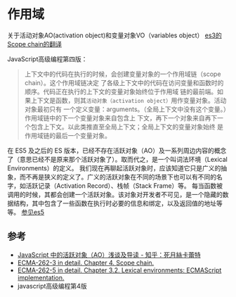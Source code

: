 # 作用域
关于活动对象AO(activation object)和变量对象VO（variables object）
[es3的Scope chain的翻译](https://www.cnblogs.com/ruoyin/p/9034294.html)

JavaScript高级编程第四版：

> 上下文中的代码在执行的时候，会创建变量对象的一个作用域链（scope chain）。这个作用域链决定
了各级上下文中的代码在访问变量和函数时的顺序。代码正在执行的上下文的变量对象始终位于作用域
链的最前端。如果上下文是函数，则其`活动对象（activation object）`用作变量对象。活动对象最初只有
一个定义变量：arguments。（全局上下文中没有这个变量。）作用域链中的下一个变量对象来自包含上
下文，再下一个对象来自再下一个包含上下文。以此类推直至全局上下文；全局上下文的变量对象始终
是作用域链的最后一个变量对象。


在 ES5 及之后的 ES 版本，已经不存在活跃对象（AO）及一系列周边内容的概念了（意思已经不是原来那个活跃对象了）。取而代之，是一个叫词法环境（Lexical Environments）的定义。
我们现在再聊起活跃对象时，应该知道它只是广义的抽象，而不再是狭义的定义了。广义的活跃对象在不同的场景下也可以有不同的名字，如活跃记录（Activation Record）、栈帧（Stack Frame）等。
每当函数被调用的时候，其都会创建一个活跃对象。该对象对开发者不可见，是一个隐藏的数据结构，其中包含了一些函数在执行时必要的信息和绑定，以及返回值的地址等等。
[参见es5](http://dmitrysoshnikov.com/ecmascript/es5-chapter-3-2-lexical-environments-ecmascript-implementation/)
## 参考
- [JavaScript 中的活跃对象（AO）浅谈及导读 - 知乎：死月絲卡蕾特](https://zhuanlan.zhihu.com/p/372895529)
- [ECMA-262-3 in detail. Chapter 4. Scope chain.](http://dmitrysoshnikov.com/ecmascript/chapter-4-scope-chain/)
- [ECMA-262-5 in detail. Chapter 3.2. Lexical environments: ECMAScript implementation.](http://dmitrysoshnikov.com/ecmascript/es5-chapter-3-2-lexical-environments-ecmascript-implementation/)
- javascript高级编程第4版